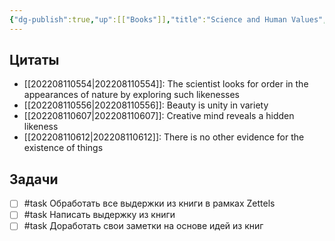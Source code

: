 ```yaml
---
{"dg-publish":true,"up":[["Books"]],"title":"Science and Human Values","category":"book","tags":["books/inbox"],"rating":null,"date":"2022-08-07T15:17:12+03:00","modified_at":"2022-08-11T08:57:07+03:00","permalink":"/refs/science-and-human-values/","dgHomeLink":false,"dgPassFrontmatter":true}
---
```






## Цитаты

- [[202208110554|202208110554]]: The scientist looks for order in the appearances of nature by exploring such likenesses
- [[202208110556|202208110556]]: Beauty is unity in variety
- [[202208110607|202208110607]]: Creative mind reveals a hidden likeness
- [[202208110612|202208110612]]: There is no other evidence for the existence of things


## Задачи

- [ ] #task Обработать все выдержки из книги в рамках Zettels
- [ ] #task Написать выдержку из книги
- [ ] #task Доработать свои заметки на основе идей из книг
